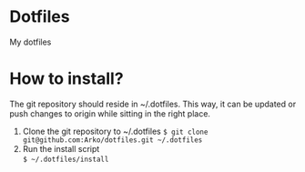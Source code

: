 # Dotfiles

My dotfiles

# How to install?

The git repository should reside in ~/.dotfiles. This way, it can be updated or push changes to origin while sitting in the right place.

1. Clone the git repository to ~/.dotfiles
   `$ git clone git@github.com:Arko/dotfiles.git ~/.dotfiles`
2. Run the install script  
   `$ ~/.dotfiles/install`
